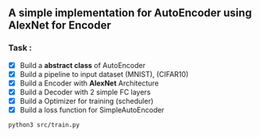 ## A simple implementation for AutoEncoder using AlexNet for Encoder

### Task :
- [x] Build a **abstract class** of AutoEncoder
- [x] Build a pipeline to input dataset (MNIST), (CIFAR10)
- [x] Build a Encoder with **AlexNet** Architecture
- [x] Build a Decoder with 2 simple FC layers
- [x] Build a Optimizer for training (scheduler)
- [x] Build a loss function for SimpleAutoEncoder

```
python3 src/train.py
```

